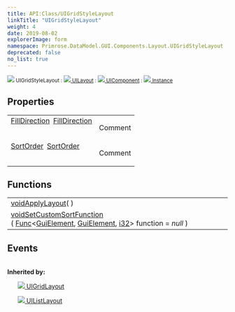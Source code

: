 ```yaml
---
title: API:Class/UIGridStyleLayout
linkTitle: "UIGridStyleLayout"
weight: 4
date: 2019-08-02
explorerImage: form
namespace: Primrose.DataModel.GUI.Components.Layout.UIGridStyleLayout
deprecated: false
no_list: true
---
```

<small class="inheritance">
<span class="" href="/docs/api-reference/Class/UIGridStyleLayout"><img src="/icons/silk/form.png"/>&nbsp;UIGridStyleLayout</span>&nbsp;:&nbsp;<a class="" href="/docs/api-reference/Class/UILayout"><img src="/icons/silk/form.png"/>&nbsp;UILayout</a>&nbsp;:&nbsp;<a class="" href="/docs/api-reference/Class/UIComponent"><img src="/icons/silk/form.png"/>&nbsp;UIComponent</a>&nbsp;:&nbsp;<a class="" href="/docs/api-reference/Class/Instance"><img src="/icons/silk/default.png"/>&nbsp;Instance</a></small>
 
## Properties
 
<table class="studiohide">
<tbody>
<tr class="function-row ">
<td style="vertical-align:top;white-space:normal;">
<div>
<a class="type" href="/docs/api-reference/Enum/FillDirection">FillDirection</a><span class="method-body" style="text-indent: -2em; padding-left: 0.5em"><a class="name" href="FillDirection">FillDirection</a></span></td>
<td style="vertical-align:top;white-space:normal;">
<p>
Comment
</p></td>
</tr>

<tr class="function-row ">
<td style="vertical-align:top;white-space:normal;">
<div>
<a class="type" href="/docs/api-reference/Enum/SortOrder">SortOrder</a><span class="method-body" style="text-indent: -2em; padding-left: 0.5em"><a class="name" href="SortOrder">SortOrder</a></span></td>
<td style="vertical-align:top;white-space:normal;">
<p>
Comment
</p></td>
</tr>

</tbody>
</table>
 
## Functions
 
<table class="studiohide">
<tbody>
<tr class="function-row ">
<td style="vertical-align:top;white-space:normal;">
<div>
<a class="type" href="/docs/api-reference/System/void">void</a><span class="method-body" style="text-indent: -2em;"><a class="method-name  " href="ApplyLayout">ApplyLayout</a></span><span style="display: inline-block">( <span class="param" style="white-space: nowrap"></span> )</span></span></div></td>
<td style="vertical-align:top;white-space:normal;">
</td>
</tr>

<tr class="function-row ">
<td style="vertical-align:top;white-space:normal;">
<div>
<a class="type" href="/docs/api-reference/System/void">void</a><span class="method-body" style="text-indent: -2em;"><a class="method-name  " href="SetCustomSortFunction">SetCustomSortFunction</a></span><span style="display: inline-block">( <span class="param" style="white-space: nowrap"><a class="type" href="/docs/api-reference/System/Func">Func</a><<a class="type" href="/docs/api-reference/Class/GuiElement">GuiElement</a>, <a class="type" href="/docs/api-reference/Class/GuiElement">GuiElement</a>, <a class="type" href="/docs/api-reference/System/Primitives#int32">i32</a>> function = <i>null</i></span> )</span></span></div></td>
<td style="vertical-align:top;white-space:normal;">
</td>
</tr>

</tbody>
</table>
 
## Events
 
<table class="studiohide">
<tbody>
</tbody>
</table>
<b>
Inherited by:</b>
<div class="inheritors">
<ul class="root">
<a class="" href="/docs/api-reference/Class/UIGridLayout"><img src="/icons/silk/form.png"/>&nbsp;UIGridLayout</a>
<ul class="nested">
</ul>
<a class="" href="/docs/api-reference/Class/UIListLayout"><img src="/icons/silk/form.png"/>&nbsp;UIListLayout</a>
<ul class="nested">
</ul>
</ul>
</div>

